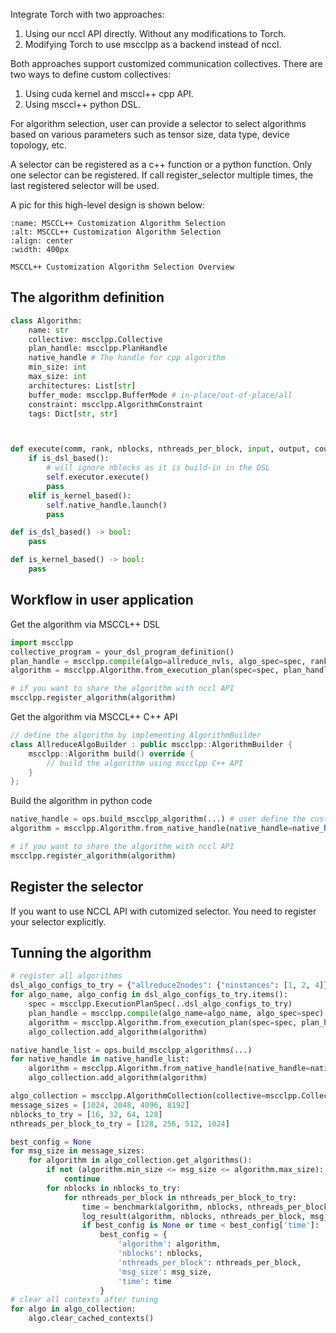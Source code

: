 Integrate Torch with two approaches:
1. Using our nccl API directly. Without any modifications to Torch.
2. Modifying Torch to use mscclpp as a backend instead of nccl.

Both approaches support customized communication collectives.
There are two ways to define custom collectives:
1. Using cuda kernel and msccl++ cpp API.
2. Using msccl++ python DSL.

For algorithm selection, user can provide a selector to select algorithms based on
various parameters such as tensor size, data type, device topology, etc.

A selector can be registered as a c++ function or a python function. Only one selector can be registered. If call register_selector multiple times, the last registered selector will be used.

A pic for this high-level design is shown below:

```{figure} ../figs/customize_algo.png
:name: MSCCL++ Customization Algorithm Selection
:alt: MSCCL++ Customization Algorithm Selection
:align: center
:width: 400px

MSCCL++ Customization Algorithm Selection Overview
```

## The algorithm definition
```python
class Algorithm:
    name: str
    collective: mscclpp.Collective
    plan_handle: mscclpp.PlanHandle
    native_handle # The handle for cpp algorithm
    min_size: int
    max_size: int
    architectures: List[str]
    buffer_mode: mscclpp.BufferMode # in-place/out-of-place/all
    constraint: mscclpp.AlgorithmConstraint
    tags: Dict[str, str]



def execute(comm, rank, nblocks, nthreads_per_block, input, output, count, dtype, extra, stream):
    if is_dsl_based():
        # will ignore nblocks as it is build-in in the DSL
        self.executor.execute()
        pass
    elif is_kernel_based():
        self.native_handle.launch()
        pass

def is_dsl_based() -> bool:
    pass

def is_kernel_based() -> bool:
    pass
```

## Workflow in user application

Get the algorithm via MSCCL++ DSL
```python
import mscclpp
collective_program = your_dsl_program_definition()
plan_handle = mscclpp.compile(algo=allreduce_nvls, algo_spec=spec, rank=rank)
algorithm = mscclpp.Algorithm.from_execution_plan(spec=spec, plan_handle=plan_handle ...)

# if you want to share the algorithm with nccl API
mscclpp.register_algorithm(algorithm)
```

Get the algorithm via MSCCL++ C++ API
```cpp
// define the algorithm by implementing AlgorithmBuilder
class AllreduceAlgoBuilder : public mscclpp::AlgorithmBuilder {
    mscclpp::Algorithm build() override {
        // build the algorithm using mscclpp C++ API
    }
};
```
Build the algorithm in python code
```python
native_handle = ops.build_mscclpp_algorithm(...) # user define the customized op via python binding
algorithm = mscclpp.Algorithm.from_native_handle(native_handle=native_handle, ...)

# if you want to share the algorithm with nccl API
mscclpp.register_algorithm(algorithm)
```

## Register the selector
If you want to use NCCL API with cutomized selector. You need to register your selector explicitly.


## Tunning the algorithm
```python
# register all algorithms
dsl_algo_configs_to_try = {"allreduce2nodes": {"ninstances": [1, 2, 4]}}
for algo_name, algo_config in dsl_algo_configs_to_try.items():
    spec = mscclpp.ExecutionPlanSpec(..dsl_algo_configs_to_try)
    plan_handle = mscclpp.compile(algo_name=algo_name, algo_spec=spec)
    algorithm = mscclpp.Algorithm.from_execution_plan(spec=spec, plan_handle=plan_handle)
    algo_collection.add_algorithm(algorithm)

native_handle_list = ops.build_mscclpp_algorithms(...)
for native_handle in native_handle_list:
    algorithm = mscclpp.Algorithm.from_native_handle(native_handle=native_handle, ...)
    algo_collection.add_algorithm(algorithm)

algo_collection = mscclpp.AlgorithmCollection(collective=mscclpp.Collective.ALLREDUCE)
message_sizes = [1024, 2048, 4096, 8192]
nblocks_to_try = [16, 32, 64, 128]
nthreads_per_block_to_try = [128, 256, 512, 1024]

best_config = None
for msg_size in message_sizes:
    for algorithm in algo_collection.get_algorithms():
        if not (algorithm.min_size <= msg_size <= algorithm.max_size):
            continue
        for nblocks in nblocks_to_try:
            for nthreads_per_block in nthreads_per_block_to_try:
                time = benchmark(algorithm, nblocks, nthreads_per_block, msg_size)
                log_result(algorithm, nblocks, nthreads_per_block, msg_size, time)
                if best_config is None or time < best_config['time']:
                    best_config = {
                        'algorithm': algorithm,
                        'nblocks': nblocks,
                        'nthreads_per_block': nthreads_per_block,
                        'msg_size': msg_size,
                        'time': time
                    }
# clear all contexts after tuning
for algo in algo_collection:
    algo.clear_cached_contexts()
```